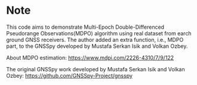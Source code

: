 # Note
This code aims to demonstrate Multi-Epoch Double-Differenced Pseudorange Observations(MDPO) algorithm using real dataset from earch ground GNSS receivers. The author added an extra function, i.e., MDPO part, to the GNSSpy developed by Mustafa Serkan Isik and Volkan Ozbey.

About MDPO estimation: https://www.mdpi.com/2226-4310/7/9/122

The original GNSSpy work developed by Mustafa Serkan Isik and Volkan Ozbey: https://github.com/GNSSpy-Project/gnsspy

